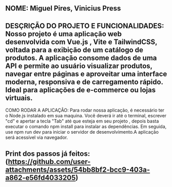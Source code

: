 NOME: Miguel Pires, Vinicius Press
-----------------------------------------------------------------------------------------------------------------------------------------------------------------------------------------------
DESÇRIÇÃO DO PROJETO E FUNCIONALIDADES:
Nosso projeto é uma aplicação web desenvolvida com Vue.js , Vite e TailwindCSS, voltada para a exibição de um catálogo de produtos.
A aplicação consome dados de uma API e permite ao usuário visualizar produtos, navegar entre páginas e aproveitar uma interface moderna, responsiva e de carregamento rápido. Ideal para aplicações de e-commerce ou lojas virtuais.
-----------------------------------------------------------------------------------------------------------------------------------------------------------------------------------------------
COMO RODAR A APLICAÇÂO:
Para rodar nossa aplicação, é necessário ter o Node.js instalado em sua maquina. Você deverá ir até o terminal, escrever "cd" e apertar a tecla "Tab" até que esteja em seu projeto , depois basta executar o comando npm install para instalar as dependências. Em seguida, use npm run dev para iniciar o servidor de desenvolvimento.A aplicação será acessível via navegador.

Print dos passos já feitos:(https://github.com/user-attachments/assets/54bb8bf2-bcc9-403a-a862-e56fd4033205)
-----------------------------------------------------------------------------------------------------------------------------------------------------------------------------------------------

